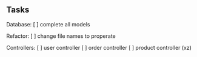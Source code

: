 ## Tasks

Database:
	[ ] complete all models

Refactor:
	[ ] change file names to properate

Controllers:
	[ ] user controller
	[ ] order controller
	[ ] product controller (xz)

